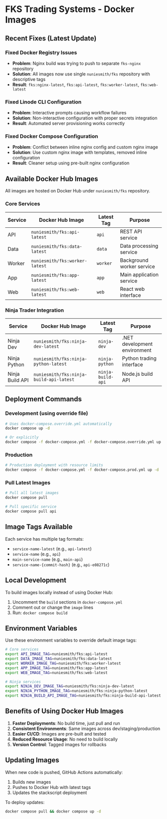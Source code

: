 # FKS Trading Systems - Docker Images

## Recent Fixes (Latest Update)

### Fixed Docker Registry Issues
- **Problem**: Nginx build was trying to push to separate `fks-nginx` repository
- **Solution**: All images now use single `nuniesmith/fks` repository with descriptive tags
- **Result**: `fks:nginx-latest`, `fks:api-latest`, `fks:worker-latest`, `fks:web-latest`

### Fixed Linode CLI Configuration
- **Problem**: Interactive prompts causing workflow failures
- **Solution**: Non-interactive configuration with proper secrets integration
- **Result**: Automated server provisioning works correctly

### Fixed Docker Compose Configuration
- **Problem**: Conflict between inline nginx config and custom nginx image
- **Solution**: Use custom nginx image with templates, removed inline configuration
- **Result**: Cleaner setup using pre-built nginx configuration

## Available Docker Hub Images

All images are hosted on Docker Hub under `nuniesmith/fks` repository.

### Core Services

| Service | Docker Hub Image | Latest Tag | Purpose |
|---------|------------------|------------|---------|
| API | `nuniesmith/fks:api-latest` | `api` | REST API service |
| Data | `nuniesmith/fks:data-latest` | `data` | Data processing service |
| Worker | `nuniesmith/fks:worker-latest` | `worker` | Background worker service |
| App | `nuniesmith/fks:app-latest` | `app` | Main application service |
| Web | `nuniesmith/fks:web-latest` | `web` | React web interface |

### Ninja Trader Integration

| Service | Docker Hub Image | Latest Tag | Purpose |
|---------|------------------|------------|---------|
| Ninja Dev | `nuniesmith/fks:ninja-dev-latest` | `ninja-dev` | .NET development environment |
| Ninja Python | `nuniesmith/fks:ninja-python-latest` | `ninja-python` | Python trading interface |
| Ninja Build API | `nuniesmith/fks:ninja-build-api-latest` | `ninja-build-api` | Node.js build API |

## Deployment Commands

### Development (using override file)
```bash
# Uses docker-compose.override.yml automatically
docker compose up -d

# Or explicitly
docker compose -f docker-compose.yml -f docker-compose.override.yml up -d
```

### Production
```bash
# Production deployment with resource limits
docker compose -f docker-compose.yml -f docker-compose.prod.yml up -d
```

### Pull Latest Images
```bash
# Pull all latest images
docker compose pull

# Pull specific service
docker compose pull api
```

## Image Tags Available

Each service has multiple tag formats:
- `service-name-latest` (e.g., `api-latest`)
- `service-name` (e.g., `api`)
- `main-service-name` (e.g., `main-api`)
- `service-name-{commit-hash}` (e.g., `api-e08271c`)

## Local Development

To build images locally instead of using Docker Hub:

1. Uncomment the `build` sections in `docker-compose.yml`
2. Comment out or change the `image` lines
3. Run: `docker compose build`

## Environment Variables

Use these environment variables to override default image tags:

```bash
# Core services
export API_IMAGE_TAG=nuniesmith/fks:api-latest
export DATA_IMAGE_TAG=nuniesmith/fks:data-latest
export WORKER_IMAGE_TAG=nuniesmith/fks:worker-latest
export APP_IMAGE_TAG=nuniesmith/fks:app-latest
export WEB_IMAGE_TAG=nuniesmith/fks:web-latest

# Ninja services
export NINJA_DEV_IMAGE_TAG=nuniesmith/fks:ninja-dev-latest
export NINJA_PYTHON_IMAGE_TAG=nuniesmith/fks:ninja-python-latest
export NINJA_BUILD_API_IMAGE_TAG=nuniesmith/fks:ninja-build-api-latest
```

## Benefits of Using Docker Hub Images

1. **Faster Deployments**: No build time, just pull and run
2. **Consistent Environments**: Same images across dev/staging/production
3. **Easier CI/CD**: Images are pre-built and tested
4. **Reduced Resource Usage**: No need to build locally
5. **Version Control**: Tagged images for rollbacks

## Updating Images

When new code is pushed, GitHub Actions automatically:
1. Builds new images
2. Pushes to Docker Hub with latest tags
3. Updates the stackscript deployment

To deploy updates:
```bash
docker compose pull && docker compose up -d
```
